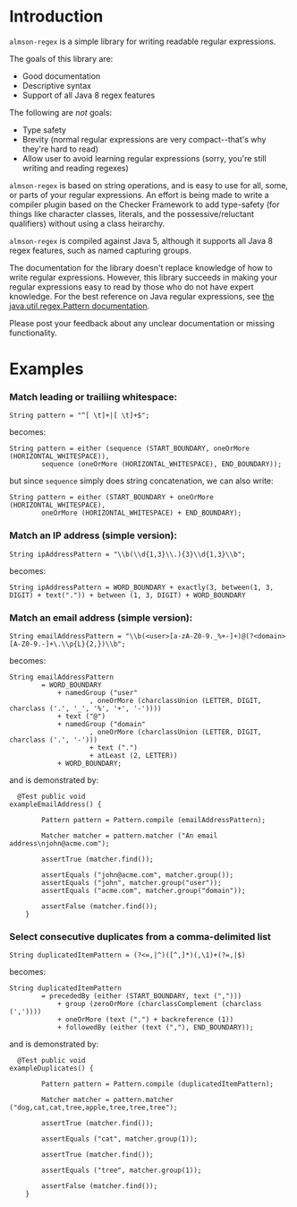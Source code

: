 # Introduction

`almson-regex` is a simple library for writing readable regular expressions.

The goals of this library are:

- Good documentation
- Descriptive syntax
- Support of all Java 8 regex features

The following are *not* goals:

- Type safety
- Brevity (normal regular expressions are very compact--that's why they're hard to read)
- Allow user to avoid learning regular expressions (sorry, you're still writing and reading regexes)

`almson-regex` is based on string operations, and is easy to use for all, some, or parts of your regular expressions. An effort is being made to write a compiler plugin based on the Checker Framework to add type-safety (for things like character classes, literals, and the possessive/reluctant qualifiers) without using a class heirarchy.

`almson-regex` is compiled against Java 5, although it supports all Java 8 regex features, such as named capturing groups.

The documentation for the library doesn't replace knowledge of how to write regular expressions.
However, this library succeeds in making your regular expressions easy to read
by those who do not have expert knowledge. For the best reference on Java regular expressions, see [the java.util.regex.Pattern documentation](https://docs.oracle.com/javase/10/docs/api/java/util/regex/Pattern.html).

Please post your feedback about any unclear documentation or missing functionality.

# Examples

### Match leading or trailiing whitespace:

    String pattern = "^[ \t]+|[ \t]+$";

becomes:

    String pattern = either (sequence (START_BOUNDARY, oneOrMore (HORIZONTAL_WHITESPACE)),
            sequence (oneOrMore (HORIZONTAL_WHITESPACE), END_BOUNDARY));

but since `sequence` simply does string concatenation, we can also write:

    String pattern = either (START_BOUNDARY + oneOrMore (HORIZONTAL_WHITESPACE),
            oneOrMore (HORIZONTAL_WHITESPACE) + END_BOUNDARY);

### Match an IP address (simple version):

    String ipAddressPattern = "\\b(\\d{1,3}\\.){3}\\d{1,3}\\b";

becomes:

    String ipAddressPattern = WORD_BOUNDARY + exactly(3, between(1, 3, DIGIT) + text(".")) + between (1, 3, DIGIT) + WORD_BOUNDARY

### Match an email address (simple version):

    String emailAddressPattern = "\\b(<user>[a-zA-Z0-9._%+-]+)@(?<domain>[A-Z0-9.-]+\.\\p{L}{2,})\\b";

becomes:

    String emailAddressPattern
            = WORD_BOUNDARY
                + namedGroup ("user"
                        , oneOrMore (charclassUnion (LETTER, DIGIT, charclass ('.', '_', '%', '+', '-'))))
                + text ("@")
                + namedGroup ("domain"
                        , oneOrMore (charclassUnion (LETTER, DIGIT, charclass ('.', '-')))
                        + text (".")
                        + atLeast (2, LETTER))
                + WORD_BOUNDARY;

and is demonstrated by:

      @Test public void
    exampleEmailAddress() {

            Pattern pattern = Pattern.compile (emailAddressPattern);

            Matcher matcher = pattern.matcher ("An email address\njohn@acme.com");

            assertTrue (matcher.find());

            assertEquals ("john@acme.com", matcher.group());
            assertEquals ("john", matcher.group("user"));
            assertEquals ("acme.com", matcher.group("domain"));

            assertFalse (matcher.find());
        }

### Select consecutive duplicates from a comma-delimited list

    String duplicatedItemPattern = (?<=,|^)([^,]*)(,\1)+(?=,|$)

becomes:

    String duplicatedItemPattern
            = precededBy (either (START_BOUNDARY, text (",")))
                + group (zeroOrMore (charclassComplement (charclass (','))))
                + oneOrMore (text (",") + backreference (1))
                + followedBy (either (text (","), END_BOUNDARY));

and is demonstrated by:

      @Test public void
    exampleDuplicates() {

            Pattern pattern = Pattern.compile (duplicatedItemPattern);

            Matcher matcher = pattern.matcher ("dog,cat,cat,tree,apple,tree,tree,tree");

            assertTrue (matcher.find());

            assertEquals ("cat", matcher.group(1));

            assertTrue (matcher.find());

            assertEquals ("tree", matcher.group(1));

            assertFalse (matcher.find());
        }
